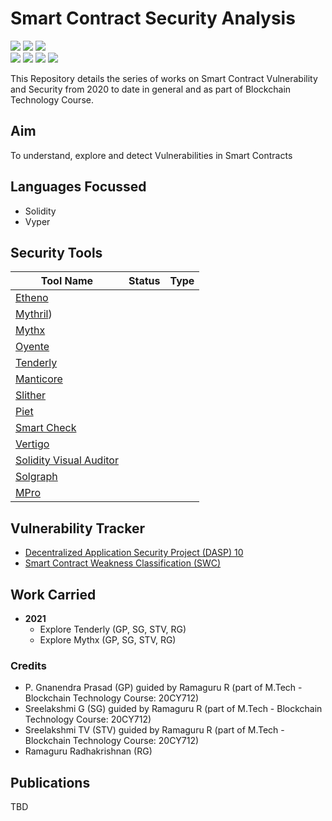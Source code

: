 # Smart Contract Security Analysis
![](https://img.shields.io/badge/Batch-20CYS-green) ![](https://img.shields.io/badge/BlockchainCourse-20CY712-green) ![](https://img.shields.io/badge/Focus-Smart_Contract_Security-yellow) <br/>
![](https://img.shields.io/badge/Blockchain-Ethereum-blue) ![](https://img.shields.io/badge/Blockchain-Hyperledger-blue) ![](https://img.shields.io/badge/Language-Solidity-blue) ![](https://img.shields.io/badge/Language-Vyper-blue) 

This Repository details the series of works on Smart Contract Vulnerability and Security from 2020 to date in general and as part of Blockchain Technology Course.

## Aim
To understand, explore and detect Vulnerabilities in Smart Contracts

## Languages Focussed 

- Solidity
- Vyper

## Security Tools

| Tool Name | Status  | Type |
|-----------|---------|----------|
| [Etheno](Etheno.md) | | | 
| [Mythril](Mythril.md)) | | | 
| [Mythx](Mythx.md) | | | 
| [Oyente](Oyente.md) | | |
| [Tenderly](Tenderly.md) | | |
| [Manticore](Manticore.md) | | |
| [Slither](Slither.md) | | |
| [Piet](Piet.md) | | |
| [Smart Check](SmartCheck.md) | | |
| [Vertigo](Vertigo.md) | | |
| [Solidity Visual Auditor](SolVisualAuditor.md) | | |
| [Solgraph](Solgraph.md) | | |
| [MPro](MPro.md) | | |

## Vulnerability Tracker

- [Decentralized Application Security Project (DASP) 10](https://dasp.co/)
- [Smart Contract Weakness Classification (SWC)](https://swcregistry.io/) 

## Work Carried

- **2021**
  - Explore Tenderly (GP, SG, STV, RG)
  - Explore Mythx (GP, SG, STV, RG)

### Credits

- P. Gnanendra Prasad (GP) guided by Ramaguru R (part of M.Tech - Blockchain Technology Course: 20CY712)
- Sreelakshmi G (SG) guided by Ramaguru R (part of M.Tech - Blockchain Technology Course: 20CY712)
- Sreelakshmi TV (STV) guided by Ramaguru R (part of M.Tech - Blockchain Technology Course: 20CY712)
- Ramaguru Radhakrishnan (RG)

## Publications 

TBD
